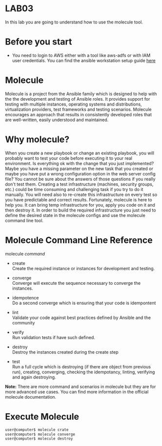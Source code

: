 # LAB03
In this lab you are going to understand how to use the molecule tool.

# Before you start
* You need to login to AWS either with a tool like aws-adfs or with IAM user credentials. You can find the ansible workstation setup guide [here](../../WORKSTATION.md)

# Molecule
Molecule is a project from the Ansible family which is designed to help with the the development and testing of Ansible roles. It provides support for testing with multiple instances, operating systems and distributions, virtualization providers, test frameworks and testing scenarios. Molecule encourages an approach that results in consistently developed roles that are well-written, easily understood and maintained.

# Why molecule?
When you create a new playbook or change an existing playbook, you will probably want to test your code before executing it to your real environment. Is everything ok with the change that you just implemented? Maybe you have a missing parameter on the new task that you created or maybe you have put a wrong configuration option in the web server config file? You cannot be sure about the answers of those questions if you really don't test them. Creating a test infrastructure (machines, security groups, etc.) could be time consuming and challenging task if you try to do it manually. You will need also to re-create this infrastructure on every test so you have predictable and correct results. Fortunately, molecule is here to help you. It can bring temp infrastructure for you, apply you code on it and then destroy it. In order to build the required infrastructure you just need to define the desired state in the molecule configs and use the molecule command line tool.

# Molecule Command Line Reference
molecule *command*

* create  
Create the required instance or instances for development and testing.

* converge  
Converge will execute the sequence necessary to converge the instances.

* idempotence  
Do a second converge which is ensuring that your code is idempontent

* lint  
Validate your code against best practices defined by Ansible and the community

* verify  
Run validation tests if have such defined.

* destroy  
Destroy the instances created during the create step

* test  
Run a full cycle which is destroying (if there are object from previous run), creating, converging, checking the idempotancy, linting, verifying and again destroying.

**Note:** There are more command and scenarios in molecule but they are for more advanced use cases. You can find more information in the official molecule documentation.

# Execute Molecule
```bash
user@computer$ molecule crate
user@computer$ molecule converge
user@computer$ molecule destroy
```